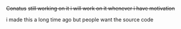 ~~Conatus~~
~~still working on it i will work on it whenever i have motivation~~

i made this a long time ago but people want the source code
